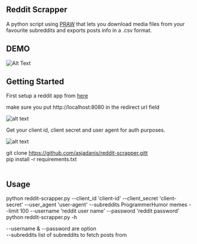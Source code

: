## Reddit Scrapper

A python script using [PRAW](https://praw.readthedocs.io/en/latest/index.html) that lets you download media files from your favourite subreddits and exports posts info in a .csv format.

## DEMO

![Alt Text](https://media.giphy.com/media/RIeMBlyv06jMJEQgx8/giphy.gif)

## Getting Started

First setup a reddit app from [here](https://www.reddit.com/prefs/apps) <br>

make sure you put http://localhost:8080 in the redirect url field <br>

![alt text](https://i.imgur.com/bVCFHPI.png) <br>

Get your client id, client secret and user agent for auth purposes. <br>

![alt text](https://i.imgur.com/mD5vcma.png) <br>

git clone https://github.com/asjadanis/reddit-scrapper.gitt <br>
pip install -r requirements.txt <br>
<br>

## Usage

python reddit-scrapper.py --client_id 'client-id' --client_secret 'client-secret' --user_agent 'user-agent' --subreddits ProgrammerHumor memes --limit 100 --username 'reddit user name' --password 'reddit password' <br>
python reddit-scrapper.py -h <br>

--username & --password are option <br>
--subreddits list of subreddits to fetch posts from
